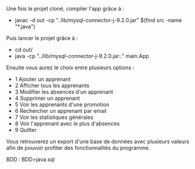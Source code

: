 Une fois le projet cloné, compiler l'app grâce à :

- javac -d out -cp ".:lib/mysql-connector-j-9.2.0.jar" $(find src -name "\*.java")

Puis lancer le projet grâce à :

- cd out/
- java -cp "../lib/mysql-connector-j-9.2.0.jar:." main.App

Ensuite vous aurez le choix entre plusieurs options :

- 1 Ajouter un apprenant
- 2 Afficher tous les apprenants
- 3 Modifier les absences d'un apprenant
- 4 Supprimer un apprenant
- 5 Voir les apprenants d'une promotion
- 6 Rechercher un apprenant par email
- 7 Voir les statistiques générales
- 8 Voir l'apprenant avec le plus d'absences
- 9 Quitter

Vous retrouverez un export d'une base de données avec plusieurs valeurs afin de pouvoir profiter des fonctionnalités du programme.

BDD : BDD>java.sql
